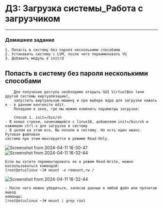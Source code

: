 # ДЗ: Загрузка системы_Работа с загрузчиком
-----------------------------------------------------------------------
### Домашнее задание

    1. Попасть в систему без пароля несколькими способами
    2. Установить систему с LVM, после чего переименовать VG
    3. Добавить модуль в initrd

## Попасть в систему без пароля несколькими способами
```
    Для получения доступа необходимо открыть GUI VirtualBox (или другой системы виртуализации), 
    запустить виртуальную машину и при выборе ядра для загрузки нажать e - в данном контексте edit. 
    Попадаем в окно, где мы можем изменить параметры загрузки:
```
```
    Способ 1. init=/bin/sh
- В конце строки, начинающейся с linux16, добавляем init=/bin/sh и нажимаем сtrl-x для загрузки в систему
- В целом на этом все, Вы попали в систему. Но есть один нюанс. Рутовая файловая
система при этом монтируется в режиме Read-Only.
```
![Screenshot from 2024-04-11 16-30-47](https://github.com/d4rkgh0m/BOOT/assets/120186195/28cb41d9-450c-456a-a9c8-337bdfe1ec37) 
![Screenshot from 2024-04-11 16-32-44](https://github.com/d4rkgh0m/BOOT/assets/120186195/bb37ac9e-9dce-437e-bca5-f67bf46bd6df)
```
Если вы хотите перемонтировать ее в режим Read-Write, можно воспользоваться командой:
[root@otuslinux ~]# mount -o remount,rw /
```
![Screenshot from 2024-04-11 16-32-44](https://github.com/d4rkgh0m/BOOT/assets/120186195/246d074b-b97c-4eb9-908d-ce62592dfc96)
```
- После чего можно убедиться, записав данные в любой файл или прочитав вывод
команды:
[root@otuslinux ~]# mount | grep root
```   
  



